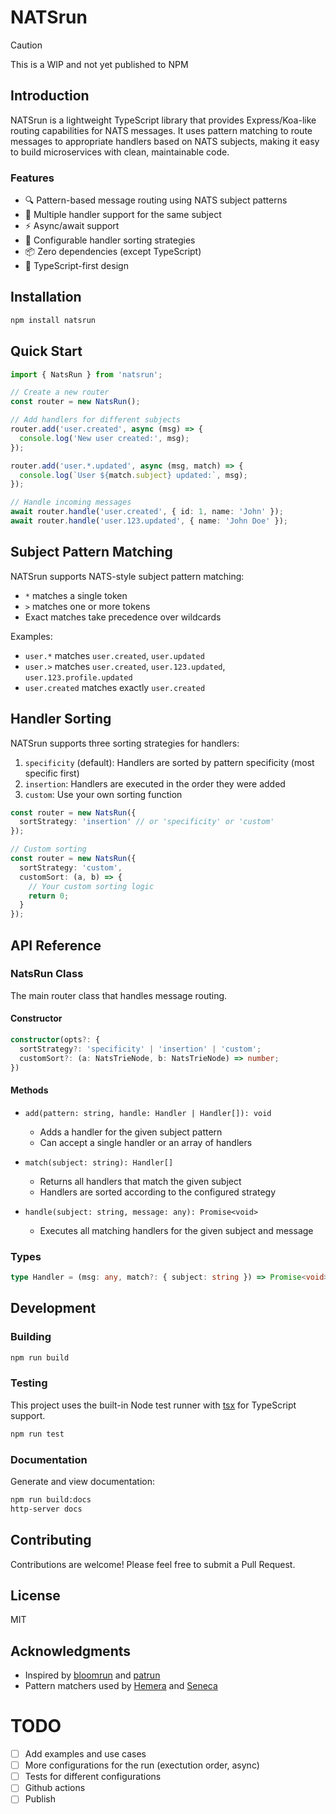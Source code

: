 # NATSrun

> [!CAUTION]
> This is a WIP and not yet published to NPM

## Introduction

NATSrun is a lightweight TypeScript library that provides Express/Koa-like routing capabilities for NATS messages. It uses pattern matching to route messages to appropriate handlers based on NATS subjects, making it easy to build microservices with clean, maintainable code.

### Features

- 🔍 Pattern-based message routing using NATS subject patterns
- 🎯 Multiple handler support for the same subject
- ⚡ Async/await support
- 🔄 Configurable handler sorting strategies
- 📦 Zero dependencies (except TypeScript)
- 🎨 TypeScript-first design

## Installation

```bash
npm install natsrun
```

## Quick Start

```typescript
import { NatsRun } from 'natsrun';

// Create a new router
const router = new NatsRun();

// Add handlers for different subjects
router.add('user.created', async (msg) => {
  console.log('New user created:', msg);
});

router.add('user.*.updated', async (msg, match) => {
  console.log(`User ${match.subject} updated:`, msg);
});

// Handle incoming messages
await router.handle('user.created', { id: 1, name: 'John' });
await router.handle('user.123.updated', { name: 'John Doe' });
```

## Subject Pattern Matching

NATSrun supports NATS-style subject pattern matching:

- `*` matches a single token
- `>` matches one or more tokens
- Exact matches take precedence over wildcards

Examples:
- `user.*` matches `user.created`, `user.updated`
- `user.>` matches `user.created`, `user.123.updated`, `user.123.profile.updated`
- `user.created` matches exactly `user.created`

## Handler Sorting

NATSrun supports three sorting strategies for handlers:

1. `specificity` (default): Handlers are sorted by pattern specificity (most specific first)
2. `insertion`: Handlers are executed in the order they were added
3. `custom`: Use your own sorting function

```typescript
const router = new NatsRun({
  sortStrategy: 'insertion' // or 'specificity' or 'custom'
});

// Custom sorting
const router = new NatsRun({
  sortStrategy: 'custom',
  customSort: (a, b) => {
    // Your custom sorting logic
    return 0;
  }
});
```

## API Reference

### NatsRun Class

The main router class that handles message routing.

#### Constructor

```typescript
constructor(opts?: {
  sortStrategy?: 'specificity' | 'insertion' | 'custom';
  customSort?: (a: NatsTrieNode, b: NatsTrieNode) => number;
})
```

#### Methods

- `add(pattern: string, handle: Handler | Handler[]): void`
  - Adds a handler for the given subject pattern
  - Can accept a single handler or an array of handlers

- `match(subject: string): Handler[]`
  - Returns all handlers that match the given subject
  - Handlers are sorted according to the configured strategy

- `handle(subject: string, message: any): Promise<void>`
  - Executes all matching handlers for the given subject and message

### Types

```typescript
type Handler = (msg: any, match?: { subject: string }) => Promise<void>;
```

## Development

### Building

```bash
npm run build
```

### Testing

This project uses the built-in Node test runner with [tsx](https://github.com/privatenumber/tsx) for TypeScript support.

```bash
npm run test
```

### Documentation

Generate and view documentation:

```bash
npm run build:docs
http-server docs
```

## Contributing

Contributions are welcome! Please feel free to submit a Pull Request.

## License

MIT

## Acknowledgments

- Inspired by [bloomrun](https://github.com/mcollina/bloomrun) and [patrun](https://github.com/rjrodger/patrun)
- Pattern matchers used by [Hemera](https://github.com/hemerajs/hemera) and [Seneca](https://github.com/senecajs/seneca)

# TODO

- [ ] Add examples and use cases
- [ ] More configurations for the run (exectution order, async)  
- [ ] Tests for different configurations
- [ ] Github actions
- [ ] Publish
